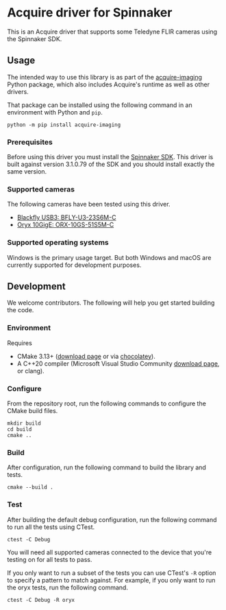 # Acquire driver for Spinnaker

This is an Acquire driver that supports some Teledyne FLIR cameras using the Spinnaker SDK.

## Usage

The intended way to use this library is as part of the [acquire-imaging](https://github.com/acquire-project/acquire-python)
Python package, which also includes Acquire's runtime as well as other drivers.

That package can be installed using the following command in an environment with Python and `pip`.

```
python -m pip install acquire-imaging
```

### Prerequisites

Before using this driver you must install the [Spinnaker SDK](https://www.flir.com/products/spinnaker-sdk/?vertical=machine+vision&segment=iis).
This driver is built against version 3.1.0.79 of the SDK and you should install exactly the same version.

### Supported cameras

The following cameras have been tested using this driver.

- [Blackfly USB3: BFLY-U3-23S6M-C](https://www.flir.com/products/blackfly-usb3/?model=BFLY-U3-23S6M-C&vertical=machine+vision&segment=iis)
- [Oryx 10GigE: ORX-10GS-51S5M-C](https://www.flir.com/products/oryx-10gige/?model=ORX-10GS-51S5M-C&vertical=machine+vision&segment=iis)

### Supported operating systems

Windows is the primary usage target.
But both Windows and macOS are currently supported for development purposes.

## Development

We welcome contributors. The following will help you get started building the code.

### Environment

Requires

- CMake 3.13+ ([download page](https://cmake.org/download/) or via
  [chocolatey](https://community.chocolatey.org/packages/cmake)).
- A C++20 compiler (Microsoft Visual Studio Community [download
  page](https://visualstudio.microsoft.com/downloads/), or clang).


### Configure

From the repository root, run the following commands to configure the CMake build files.

```
mkdir build
cd build
cmake ..
```

### Build

After configuration, run the following command to build the library and tests.

```
cmake --build .
```

### Test

After building the default debug configuration, run the following command to run all the tests using CTest.

```
ctest -C Debug
```

You will need all supported cameras connected to the device that you're testing on for all tests to pass.

If you only want to run a subset of the tests you can use CTest's `-R` option to specify a pattern to match against.
For example, if you only want to run the oryx tests, run the following command.

```
ctest -C Debug -R oryx
```
